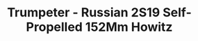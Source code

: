 ---
layout: product
title: "Trumpeter - Russian 2S19 Self-Propelled 152Mm Howitz"
price: "9000" 
desc: "N/A"
img_path: "/assets/img/TRU05574.jpg"
brand: "N/A"
available: false
special_offer: false
new: false
soon: false
cat: "010000"
subcat: "013400"
subsubcat: "0N/A"
sifra: "TRU05574"
popular: false
---